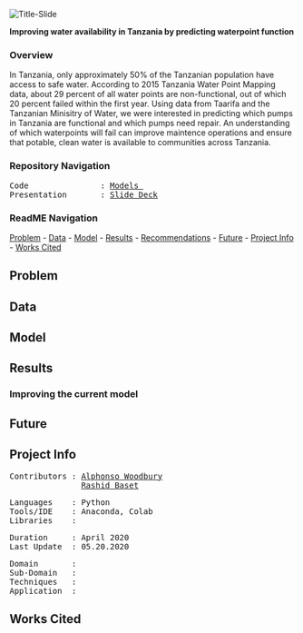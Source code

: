 ![Title-Slide](https://github.com/a-woodbury/Water_World/blob/master/Resources/waterworldsplash.jpg)

**Improving water availability in Tanzania by predicting waterpoint function**

### Overview

In Tanzania, only approximately 50% of the Tanzanian population have access to safe water. According to 2015 Tanzania Water Point Mapping data, about 29 percent of all water points are non-functional, out of which 20 percent failed within the first year. Using data from Taarifa and the Tanzanian Minisitry of Water, we were interested in predicting which pumps in Tanzania are functional and which pumps need repair. An understanding of which waterpoints will fail can improve maintence operations and ensure that potable, clean water is available to communities across Tanzania.

### Repository Navigation
<pre>
Code               : <a href=https://github.com/a-woodbury/Water_World/tree/master/Jupyter_Notebooks/Modeling>Models </a>
Presentation       : <a href=https://github.com/a-woodbury/Water_World/blob/master/Final_Presentation/Functionality_Prediction.pdf>Slide Deck</a>
</pre>

### ReadME Navigation

[Problem](https://github.com/a-woodbury/Water_World/blob/master/README.md#problem) - 
[Data](https://github.com/a-woodbury/Water_World#data) -
[Model](https://github.com/a-woodbury/Water_World#model) -
[Results](https://github.com/a-woodbury/Water_World#results) - 
[Recommendations](https://github.com/a-woodbury/Water_World#recommendations) - 
[Future](https://github.com/a-woodbury/Water_World#future) - 
[Project Info](https://github.com/a-woodbury/Water_World#project-info) -
[Works Cited](https://github.com/a-woodbury/Water_World#works-cited)



## Problem

## Data


## Model

## Results

### Improving the current model

## Future



## Project Info
<pre>
Contributors : <a href=https://github.com/a-woodbury>Alphonso Woodbury</a>
               <a href=https://github.com/rashidbaset>Rashid Baset</a>
</pre>

<pre>
Languages    : Python
Tools/IDE    : Anaconda, Colab
Libraries    : 
</pre>

<pre>
Duration     : April 2020
Last Update  : 05.20.2020
</pre>

<pre>
Domain       : 
Sub-Domain   : 
Techniques   : 
Application  : 
</pre>

## Works Cited
